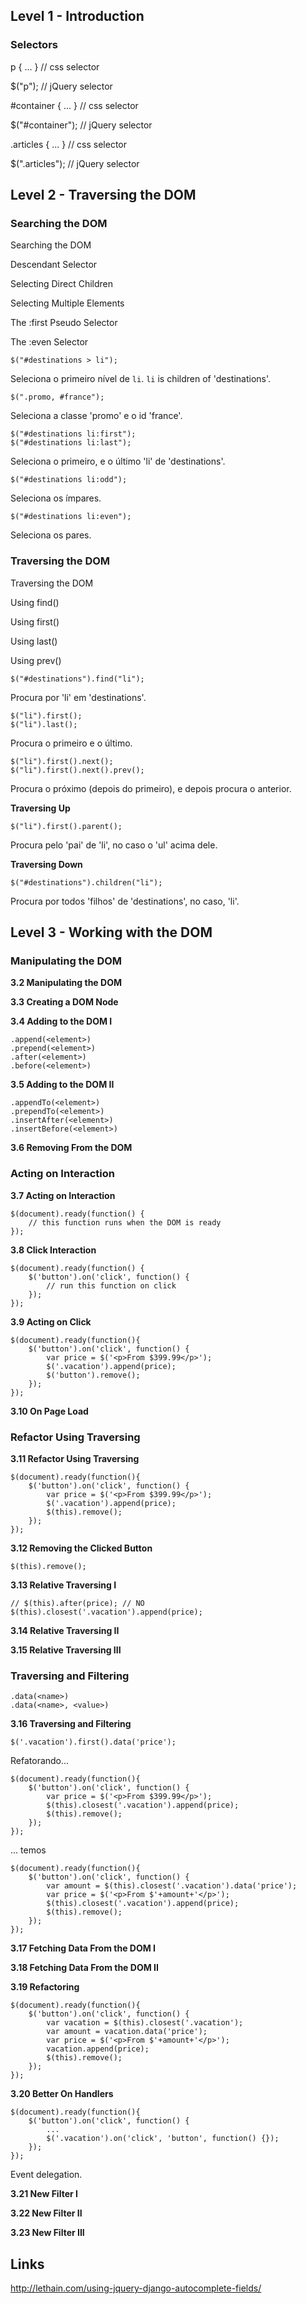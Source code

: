## Level 1 - Introduction

### Selectors

p { ... } // css selector

$("p"); // jQuery selector

#container { ... } // css selector

$("#container"); // jQuery selector

.articles { ... } // css selector

$(".articles"); // jQuery selector


## Level 2 - Traversing the DOM

### Searching the DOM

Searching the DOM

Descendant Selector

Selecting Direct Children

Selecting Multiple Elements

The :first Pseudo Selector

The :even Selector
 

	$("#destinations > li");

Seleciona o primeiro nível de `li`. `li` is children of 'destinations'.

	$(".promo, #france");

Seleciona a classe 'promo' e o id 'france'.

	$("#destinations li:first");
	$("#destinations li:last");

Seleciona o primeiro, e o último 'li' de 'destinations'.

	$("#destinations li:odd");

Seleciona os ímpares.

	$("#destinations li:even");

Seleciona os pares.

### Traversing the DOM

Traversing the DOM

Using find()

Using first()

Using last()

Using prev()

	$("#destinations").find("li");

Procura por 'li' em 'destinations'.

	$("li").first();
	$("li").last();

Procura o primeiro e o último.

	$("li").first().next();
	$("li").first().next().prev();

Procura o próximo (depois do primeiro), e depois procura o anterior.

**Traversing Up**

	$("li").first().parent();

Procura pelo 'pai' de 'li', no caso o 'ul' acima dele.

**Traversing Down**

	$("#destinations").children("li");

Procura por todos 'filhos' de 'destinations', no caso, 'li'.


## Level 3 - Working with the DOM

### Manipulating the DOM

**3.2 Manipulating the DOM**



**3.3 Creating a DOM Node**



**3.4 Adding to the DOM I**

	.append(<element>)
	.prepend(<element>)
	.after(<element>)
	.before(<element>)

**3.5 Adding to the DOM II**

	.appendTo(<element>)
	.prependTo(<element>)
	.insertAfter(<element>)
	.insertBefore(<element>)

**3.6 Removing From the DOM**



 
### Acting on Interaction


**3.7 Acting on Interaction**

	$(document).ready(function() {
		// this function runs when the DOM is ready
	});

**3.8 Click Interaction**

	$(document).ready(function() {
		$('button').on('click', function() {
			// run this function on click
		});
	});

**3.9 Acting on Click**

	$(document).ready(function(){
		$('button').on('click', function() {
			var price = $('<p>From $399.99</p>');
			$('.vacation').append(price);
			$('button').remove();
		});
	});

**3.10 On Page Load**



 
### Refactor Using Traversing

**3.11 Refactor Using Traversing**

	$(document).ready(function(){
		$('button').on('click', function() {
			var price = $('<p>From $399.99</p>');
			$('.vacation').append(price);
			$(this).remove();
		});
	});


**3.12 Removing the Clicked Button**

	$(this).remove();


**3.13 Relative Traversing I**

	// $(this).after(price); // NO
	$(this).closest('.vacation').append(price);


**3.14 Relative Traversing II**



**3.15 Relative Traversing III**



 
### Traversing and Filtering

	.data(<name>)
	.data(<name>, <value>)

**3.16 Traversing and Filtering**

	$('.vacation').first().data('price');

Refatorando...

	$(document).ready(function(){
		$('button').on('click', function() {
			var price = $('<p>From $399.99</p>');
			$(this).closest('.vacation').append(price);
			$(this).remove();
		});
	});

... temos

	$(document).ready(function(){
		$('button').on('click', function() {
			var amount = $(this).closest('.vacation').data('price');
			var price = $('<p>From $'+amount+'</p>');
			$(this).closest('.vacation').append(price);
			$(this).remove();
		});
	});


**3.17 Fetching Data From the DOM I**



**3.18 Fetching Data From the DOM II**



**3.19 Refactoring**

	$(document).ready(function(){
		$('button').on('click', function() {
			var vacation = $(this).closest('.vacation');
			var amount = vacation.data('price');
			var price = $('<p>From $'+amount+'</p>');
			vacation.append(price);
			$(this).remove();
		});
	});


**3.20 Better On Handlers**

	$(document).ready(function(){
		$('button').on('click', function() {
			...
			$('.vacation').on('click', 'button', function() {});
		});
	});
	
Event delegation.

**3.21 New Filter I**



**3.22 New Filter II**



**3.23 New Filter III**




## Links

http://lethain.com/using-jquery-django-autocomplete-fields/